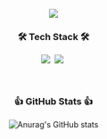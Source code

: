 <p align="center">
<img src="https://capsule-render.vercel.app/api?type=cylinder&color=000000&height=130&section=header&text=Hyejee%20Kim&fontColor=d83b7c&fontSize=70" />
</p>

<h3 align="center">🛠 Tech Stack 🛠</h3>
<p align="center">
  <img src="https://img.shields.io/badge/Swift-FA7343?style=flat-square&logo=swift&logoColor=white"/></a>&nbsp 
  <img src="https://img.shields.io/badge/C++-00599C?style=flat-square&logo=C%2B%2B&logoColor=white"/></a>&nbsp 
</p>

<br>

<h3 align="center"> 👍 GitHub Stats 👍 </h3>
<div align="center">
  
![Anurag's GitHub stats](https://github-readme-stats.vercel.app/api?username=milsakim&show_icons=true&theme=radical)
</div>

